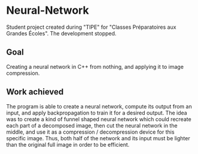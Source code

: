 # Neural-Network

Student project created during "TIPE" for "Classes Préparatoires aux Grandes Écoles". The development stopped.

## Goal

Creating a neural network in C++ from nothing, and applying it to image compression.

## Work achieved

The program is able to create a neural network, compute its output from an input, and apply backpropagation to train it for a desired output.
The idea was to create a kind of funnel shaped neural network which could recreate each part of a decomposed image, then cut the neural network in the middle, and use it as a compression / decompression device for this specific image. Thus, both half of the network and its input must be lighter than the original full image in order to be efficient.
